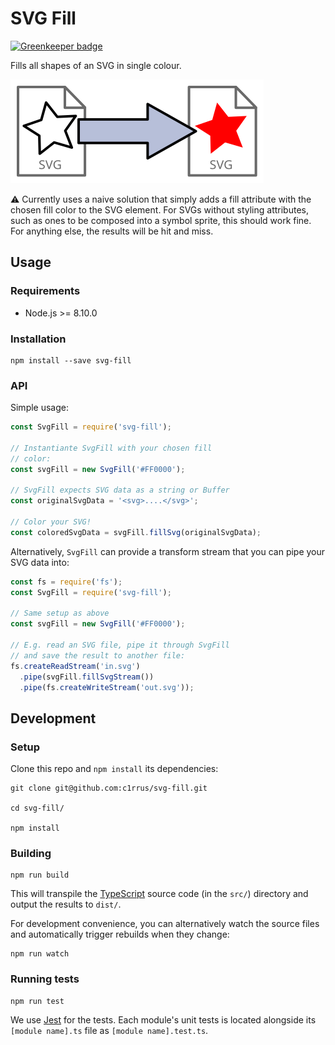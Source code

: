 # SVG Fill

[![Greenkeeper badge](https://badges.greenkeeper.io/c1rrus/svg-fill.svg)](https://greenkeeper.io/)

Fills all shapes of an SVG in single colour.

<p align="center">

![Illustration of an SVG shape being filled with a color](./svg-fill-illustration.svg)

</p>

:warning: Currently uses a naive solution that simply adds a fill attribute with the chosen fill color to the SVG element. For SVGs without styling attributes, such as ones to be composed into a symbol sprite, this should work fine. For anything else, the results will be hit and miss.

## Usage

### Requirements

* Node.js >= 8.10.0

### Installation

```
npm install --save svg-fill
```

### API

Simple usage:

```js
const SvgFill = require('svg-fill');

// Instantiante SvgFill with your chosen fill
// color:
const svgFill = new SvgFill('#FF0000');

// SvgFill expects SVG data as a string or Buffer
const originalSvgData = '<svg>....</svg>';

// Color your SVG!
const coloredSvgData = svgFill.fillSvg(originalSvgData);
```

Alternatively, `SvgFill` can provide a transform stream that you can pipe your SVG data into:

```js
const fs = require('fs');
const SvgFill = require('svg-fill');

// Same setup as above
const svgFill = new SvgFill('#FF0000');

// E.g. read an SVG file, pipe it through SvgFill
// and save the result to another file:
fs.createReadStream('in.svg')
  .pipe(svgFill.fillSvgStream())
  .pipe(fs.createWriteStream('out.svg'));
```

## Development

### Setup

Clone this repo and `npm install` its dependencies:

```
git clone git@github.com:c1rrus/svg-fill.git

cd svg-fill/

npm install
```

### Building

```
npm run build
```

This will transpile the [TypeScript](https://www.typescriptlang.org/) source code (in the `src/`) directory and output the results to `dist/`.

For development convenience, you can alternatively watch the source files and automatically trigger rebuilds when they change:

```
npm run watch
```

### Running tests

```
npm run test
```

We use [Jest](https://jestjs.io/) for the tests. Each module's unit tests is located alongside its `[module name].ts` file as `[module name].test.ts`.
